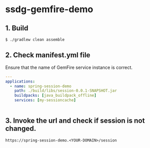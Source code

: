 # ssdg-gemfire-demo

## 1. Build 
```console
$ ./gradlew clean assemble
```

## 2. Check manifest.yml file
Ensure that the name of GemFire service instance is correct.
```yml
---
applications:
  - name: spring-session-demo
    path: ./build/libs/session-0.0.1-SNAPSHOT.jar
    buildpacks: [java_buildpack_offline]
    services: [my-sessioncache]
    
```

## 3. Invoke the url and check if session is not changed.
```url
https://spring-session-demo.<YOUR-DOMAIN>/session
```
